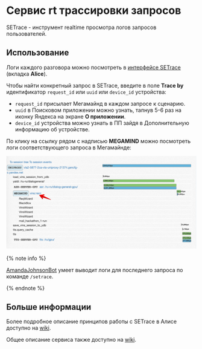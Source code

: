 # Сервис rt трассировки запросов

SETrace - инструмент realtime просмотра логов запросов пользователей.

## Использование

Логи каждого разговора можно посмотреть в [интерфейсе SETrace](https://setrace.yandex-team.ru/ui/) (вкладка **Alice**).

Чтобы найти конкретный запрос в SETrace, введите в поле **Trace by** идентификатор `request_id` или `uuid` или `device_id` устройства:

* `request_id` присылает Мегамайнд в каждом запросе к сценарию.
* `uuid` в Поисковом приложении можно узнать, тапнув 5-6 раз на иконку Яндекса на экране **О приложении**.
* `device_id` устройства можно узнать в ПП зайдя в Дополнительную информацию об устройстве.

По клику на ссылку рядом с надписью **MEGAMIND** можно посмотреть логи соответствующего запроса в Мегамайнде:

![Скриншот SETrace](../images/setrace-example.png)

{% note info %}

[AmandaJohnsonBot](../testing/amanda.md) умеет выводит логи для последнего запроса по команде `/setrace`.

{% endnote %}

## Больше информации

Более подробное описание принципов работы с SETrace в Алисе доступно на [wiki](https://wiki.yandex-team.ru/alice/setrace/).

Общее описание сервиса также доступно на [wiki](https://wiki.yandex-team.ru/setrace/).
